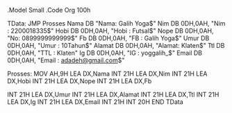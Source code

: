 .Model Small
.Code
Org 100h

TData:
JMP Prosses 
Nama DB               "Nama: Galih Yoga$"
Nim DB   0DH,0AH, "Nim      : 2200018335$"
Hobi DB   0DH,0AH, "Hobi    : Futsal$"
Nope DB         0DH,0AH, "No: 0899999999999$"
Fb DB    0DH,0AH, "FB       : Galih Yoga$"
Umur DB   0DH,0AH, "Umur    : 10Tahun$"
Alamat DB   0DH,0AH, "Alamat: Klaten$"
Ttl DB    0DH,0AH, "TTL     : Klaten"
Ig DB    0DH,0AH, "IG       : yoggalih_$"
Email DB   0DH,0AH, "Email  : adadeh@gmail.com$"

Prosses:
MOV AH,9H
LEA DX,Nama 
INT 21H
LEA DX,Nim
INT 21H
LEA DX,Hobi
INT 21H
LEA DX,Nope
INT 21H
LEA DX,Fb

INT 21H
LEA DX,Umur
INT 21H
LEA DX,Alamat
INT 21H
LEA DX,Ttl
INT 21H
LEA DX,Ig
INT 21H
LEA DX,Email
INT 21H
INT 20H
END TData
